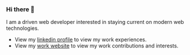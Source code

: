 ### Hi there 👋

I am a driven web developer interested in staying current on modern web technologies.

- View my [linkedin profile](https://www.linkedin.com/in/cjogles/) to view my work experiences.
- View my [work website](https://cjogles.github.io/work-website/) to view my work contributions and interests.

<!--
add these later

- View my [personal website](/) to view my personal interests.

**cjogles/cjogles** is a ✨ _special_ ✨ repository because its `README.md` (this file) appears on your GitHub profile.

Here are some ideas to get you started:

- 🔭 I’m currently working on ...
- 🌱 I’m currently learning ...
- 👯 I’m looking to collaborate on ...
- 🤔 I’m looking for help with ...
- 💬 Ask me about ...
- 📫 How to reach me: ...
- 😄 Pronouns: ...
- ⚡ Fun fact: ...
-->
